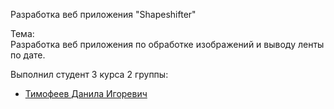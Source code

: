 Разработка веб приложения "Shapeshifter"

Тема:<br/>
Разработка веб приложения по обработке изображений и выводу ленты по дате.

Выполнил студент 3 курса 2 группы:
* [Тимофеев Данила Игоревич](https://github.com/BigBoobsLover)
